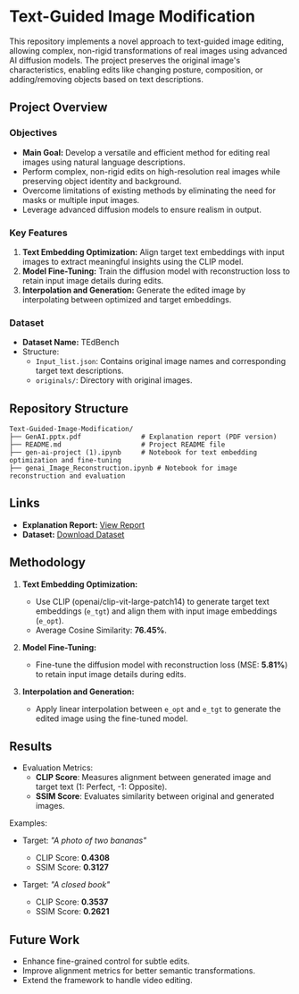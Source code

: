 # Text-Guided Image Modification

This repository implements a novel approach to text-guided image editing, allowing complex, non-rigid transformations of real images using advanced AI diffusion models. The project preserves the original image's characteristics, enabling edits like changing posture, composition, or adding/removing objects based on text descriptions.

## Project Overview

### Objectives
- **Main Goal:** Develop a versatile and efficient method for editing real images using natural language descriptions.
- Perform complex, non-rigid edits on high-resolution real images while preserving object identity and background.
- Overcome limitations of existing methods by eliminating the need for masks or multiple input images.
- Leverage advanced diffusion models to ensure realism in output.

### Key Features
1. **Text Embedding Optimization:** Align target text embeddings with input images to extract meaningful insights using the CLIP model.
2. **Model Fine-Tuning:** Train the diffusion model with reconstruction loss to retain input image details during edits.
3. **Interpolation and Generation:** Generate the edited image by interpolating between optimized and target embeddings.

### Dataset
- **Dataset Name:** TEdBench
- Structure:
  - `Input_list.json`: Contains original image names and corresponding target text descriptions.
  - `originals/`: Directory with original images.

## Repository Structure
```
Text-Guided-Image-Modification/
├── GenAI.pptx.pdf               # Explanation report (PDF version)
├── README.md                    # Project README file
├── gen-ai-project (1).ipynb     # Notebook for text embedding optimization and fine-tuning
├── genai_Image_Reconstruction.ipynb # Notebook for image reconstruction and evaluation
```

## Links
- **Explanation Report:** [View Report](https://drive.google.com/file/d/1_hupEobeYkeqJnYtQr4l7Gda6m1w7ikD/view?usp=sharing)
- **Dataset:** [Download Dataset](https://drive.google.com/file/d/1wA8UYgiOCcOLFFNTxlYSAULGL6wkm_XW/view?usp=sharing)

## Methodology
1. **Text Embedding Optimization:**
   - Use CLIP (openai/clip-vit-large-patch14) to generate target text embeddings (`e_tgt`) and align them with input image embeddings (`e_opt`).
   - Average Cosine Similarity: **76.45%**.

2. **Model Fine-Tuning:**
   - Fine-tune the diffusion model with reconstruction loss (MSE: **5.81%**) to retain input image details during edits.

3. **Interpolation and Generation:**
   - Apply linear interpolation between `e_opt` and `e_tgt` to generate the edited image using the fine-tuned model.

## Results
- Evaluation Metrics:
  - **CLIP Score**: Measures alignment between generated image and target text (1: Perfect, -1: Opposite).
  - **SSIM Score**: Evaluates similarity between original and generated images.

Examples:
- Target: *"A photo of two bananas"*  
  - CLIP Score: **0.4308**  
  - SSIM Score: **0.3127**

- Target: *"A closed book"*  
  - CLIP Score: **0.3537**  
  - SSIM Score: **0.2621**

## Future Work
- Enhance fine-grained control for subtle edits.
- Improve alignment metrics for better semantic transformations.
- Extend the framework to handle video editing.

